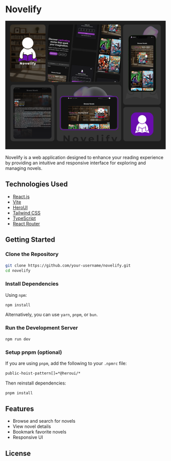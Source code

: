 # Novelify

![Novelify Poster](public/img/poster.png)

Novelify is a web application designed to enhance your reading experience by providing an intuitive and responsive interface for exploring and managing novels.

## Technologies Used

- [React.js](https://react.dev/)
- [Vite](https://vitejs.dev/guide/)
- [HeroUI](https://heroui.com)
- [Tailwind CSS](https://tailwindcss.com)
- [TypeScript](https://www.typescriptlang.org)
- [React Router](https://reactrouter.com/)

## Getting Started

### Clone the Repository

```bash
git clone https://github.com/your-username/novelify.git
cd novelify
```

### Install Dependencies

Using `npm`:

```bash
npm install
```

Alternatively, you can use `yarn`, `pnpm`, or `bun`.

### Run the Development Server

```bash
npm run dev
```

### Setup pnpm (optional)

If you are using `pnpm`, add the following to your `.npmrc` file:

```bash
public-hoist-pattern[]=*@heroui/*
```

Then reinstall dependencies:

```bash
pnpm install
```

## Features

- Browse and search for novels
- View novel details 
- Bookmark favorite novels
- Responsive UI

## License

<!-- This project is licensed under the [MIT license](https://github.com/your-username/novelify/blob/main/LICENSE). -->

